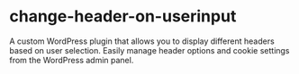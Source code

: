 # change-header-on-userinput
A custom WordPress plugin that allows you to display different headers based on user selection. Easily manage header options and cookie settings from the WordPress admin panel.
